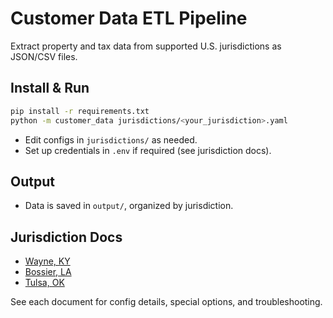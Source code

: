 # Customer Data ETL Pipeline

Extract property and tax data from supported U.S. jurisdictions as JSON/CSV files.

## Install & Run
```sh
pip install -r requirements.txt
python -m customer_data jurisdictions/<your_jurisdiction>.yaml
```
- Edit configs in `jurisdictions/` as needed.
- Set up credentials in `.env` if required (see jurisdiction docs).

## Output
- Data is saved in `output/`, organized by jurisdiction.

## Jurisdiction Docs
- [Wayne, KY](docs/wayne_ky.md)
- [Bossier, LA](docs/bossier_la.md)
- [Tulsa, OK](docs/tulsa_ok.md)

See each document for config details, special options, and troubleshooting.
